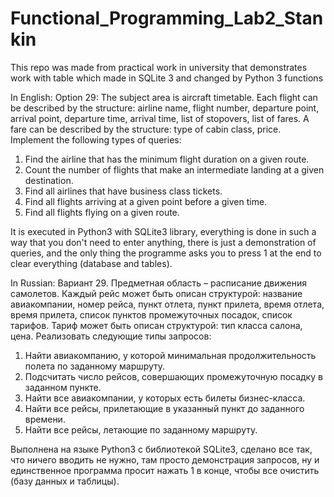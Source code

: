 # Functional_Programming_Lab2_Stankin
This repo was made from practical work in university that  demonstrates work with table which made in SQLite 3 and changed by Python 3 functions

In English:
Option 29: The subject area is aircraft timetable. Each flight can be described by the structure: airline name, flight number, departure point, arrival point, departure time, arrival time, list of stopovers, list of fares. A fare can be described by the structure: type of cabin class, price. Implement the following types of queries:
1. Find the airline that has the minimum flight duration on a given route.
2. Count the number of flights that make an intermediate landing at a given destination.
3. Find all airlines that have business class tickets.
4. Find all flights arriving at a given point before a given time.
5. Find all flights flying on a given route.

It is executed in Python3 with SQLite3 library, everything is done in such a way that you don't need to enter anything, there is just a demonstration of queries, and the only thing the programme asks you to press 1 at the end to clear everything (database and tables).

In Russian:
Вариант 29. Предметная область – расписание движения самолетов. Каждый рейс может быть описан структурой: название авиакомпании, номер рейса, пункт отлета, пункт прилета, время отлета, время прилета, список пунктов промежуточных посадок, список тарифов. Тариф может быть описан структурой: тип класса салона, цена. Реализовать следующие типы запросов:
1. Найти авиакомпанию, у которой минимальная продолжительность полета по заданному маршруту.
2. Подсчитать число рейсов, совершающих промежуточную посадку в заданном пункте.
3. Найти все авиакомпании, у которых есть билеты бизнес-класса.
4. Найти все рейсы, прилетающие в указанный пункт до заданного времени.
5. Найти все рейсы, летающие по заданному маршруту.

Выполнена на языке Python3 с библиотекой SQLite3, сделано все так, что ничего вводить не нужно, там просто демонстрация запросов, ну и единственное программа просит нажать 1 в конце, чтобы все очистить (базу данных и таблицы).
